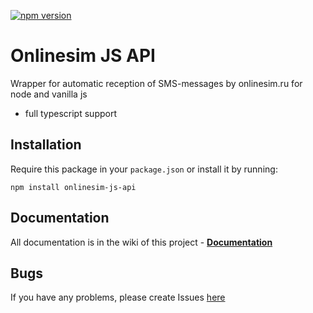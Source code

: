 [![npm version](https://badge.fury.io/js/onlinesim-js-api.svg)](https://badge.fury.io/js/onlinesim-js-api)

# Onlinesim JS API

Wrapper for automatic reception of SMS-messages by onlinesim.ru for node and vanilla js

 - full typescript support

## Installation

Require this package in your `package.json` or install it by running:
```
npm install onlinesim-js-api
```

## Documentation

All documentation is in the wiki of this project - **[Documentation](https://github.com/s00d/onlinesim-js-api/wiki)**

## Bugs

If you have any problems, please create Issues [here](https://github.com/s00d/onlinesim-js-api/issues)   
